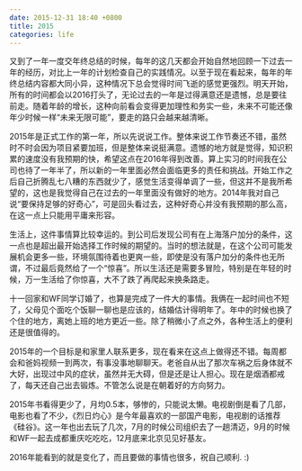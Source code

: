 ```yaml
---
date: 2015-12-31 18:40 +0800
title: 2015
categories: life
---
```


又到了一年一度交年终总结的时候，每年的这几天都会开始自然地回顾一下过去一年的经历，对比上一年的计划检查自己的实践情况。以至于现在看起来，每年的年终总结内容都大同小异，这种情况下总会觉得时间飞逝的感觉更强烈。明天开始，所有的时间都会以2016打头了，无论过去的一年是过得满意还是遗憾，总是要往前走。随着年龄的增长，这种向前看会变得更加理性和务实一些，未来不可能还像年少时候一样“未来无限可能”，要走的路只会越来越清晰。

2015年是正式工作的第一年，所以先说说工作。整体来说工作节奏还不错，虽然时不时会因为项目紧要加班，但是整体来说挺满意。遗憾的地方就是觉得，知识积累的速度没有我预期的快，希望这点在2016年得到改善。算上实习的时间我在公司也待了一年半了，所以新的一年里面必然会面临更多的责任和挑战。开始工作之后自己折腾乱七八糟的东西就少了，感觉生活变得单调了一些，但这并不是我所希望的，这也是我觉得自己在过去的一年里面没有做好的地方。2014年我对自己说“要保持足够的好奇心”，可是回头看过去，这种好奇心并没有我预期的那么高，在这一点上只能用平庸来形容。

生活上，这件事情算比较幸运的。到公司后发现公司有在上海落户加分的条件，这一点也是超出最开始选择工作时候的期望的。当时的想法就是，在这个公司可能发展机会更多一些，环境氛围待着也更爽一些，即使是没有落户加分的条件也无所谓，不过最后竟然给了一个“惊喜”。所以生活还是需要多冒险，特别是在年轻的时候，万一生活给了你惊喜，大不了跌了再爬起来换条路走。

十一回家和WF同学订婚了，也算是完成了一件大的事情。我俩在一起时间也不短了，父母见个面吃个饭聊一聊也是应该的，结婚估计得明年了。年中的时候也换了个住的地方，离她上班的地方更近一些。除了稍微小了点之外，各种生活上的便利还是很值得的。

2015年的一个目标是和家里人联系更多，现在看来在这点上做得还不错。每周都会和爸妈视频一到两次，有事没事地聊聊天。老爸自从出了那次车祸之后身体就不大好，出现过中风的症状，虽然并无大碍，但是还是让人担心。现在是烟酒都戒了，每天还自己出去锻炼。不管怎么说是在朝着好的方向努力。

2015年书看得更少了，月均0.5本，够惨的，只能说太懒。电视剧倒是看了几部，电影也看了不少，《烈日灼心》是今年最喜欢的一部国产电影，电视剧的话推荐《硅谷》。这一年也出去玩了几次，7月的时候公司组织去了一趟清迈，9月的时候和WF一起去成都重庆吃吃吃，12月底来北京见见好基友。

2016年能看到的就是变化了，而且要做的事情也很多，祝自己顺利. :)
